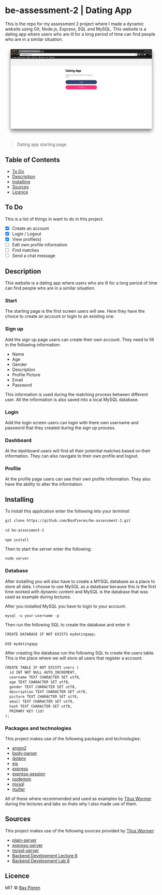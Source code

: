 # be-assessment-2 | Dating App
This is the repo for my assessment 2 project where I made a dynamic website using Git, Node.js, Express, SQL and MySQL. This website is a dating app where users who are ill for a long period of time can find people who are in a similar situation.

![Dating App Start Screenshot](images/dating_app_start_screenshot.png)
> Dating app starting page

## Table of Contents
* [To Do](#to-do)
* [Description](#description)
* [Installing](#installing)
* [Sources](#sources)
* [Licence](#licence)

## To Do
This is a list of things in want to do in this project.
- [x] Create an account
- [x] Login / Logout
- [x] View profile(s)
- [ ] Edit own profile information
- [ ] Find matches
- [ ] Send a chat message

## Description
This website is a dating app where users who are ill for a long period of time can find people who are in a similar situation.

### Start
The starting page is the first screen users will see. Here they have the choice to create an account or login to an existing one.

### Sign up
Add the sign up page users can create their own account. They need to fill in the following information:

* Name
* Age
* Gender
* Description
* Profile Picture
* Email
* Password

This information is used during the matching process between different user. All the information is also saved into a local MySQL database.

### Login
Add the login screen users can login with there own username and password that they created during the sign up process.

### Dashboard
At the dashboard users will find all their potential matches based on their information. They can also navigate to their own profile and logout.

### Profile
At the profile page users can see their own profile information. They also have the ability to alter the information.

## Installing
To install this application enter the following into your _terminal_:
```
git clone https://github.com/BasPieren/be-assessment-2.git

cd be-assessment-2

npm install
```

Then to start the server enter the following:  
```
node server
```

### Database
After installing you will also have to create a MYSQL database as a place to store all data. I choose to use MySQL as a database because this is the first time worked with dynamic content and MySQL is the database that was used as example during lectures.

After you installed MySQL you have to login to your account:
```
mysql -u your-username -p
```

Then run the following SQL to create the database and enter it:
```
CREATE DATABASE IF NOT EXISTS mydatingapp;

USE mydatingapp
```

After creating the database run the following SQL to create the users table. This is the place where we will store all users that register a account:
```
CREATE TABLE IF NOT EXISTS users (
  id INT NOT NULL AUTO_INCREMENT,
  username TEXT CHARACTER SET utf8,
  age TEXT CHARACTER SET utf8,
  gender TEXT CHARACTER SET utf8,
  description TEXT CHARACTER SET utf8,
  picture TEXT CHARACTER SET utf8,
  email TEXT CHARACTER SET utf8,
  hash TEXT CHARACTER SET utf8,
  PRIMARY KEY (id)
);
```

### Packages and technologies
This project makes use of the following packages and technologies:

* [argon2](https://www.npmjs.com/package/argon2)
* [body-parser](https://www.npmjs.com/package/body-parser-json)
* [dotenv](https://www.npmjs.com/package/dotenv)
* [ejs](https://www.npmjs.com/package/ejs)
* [express](https://www.npmjs.com/package/express)
* [express-session](https://www.npmjs.com/package/express-sessions)
* [nodemon](https://www.npmjs.com/package/nodemon)
* [mysql](https://www.npmjs.com/package/mysql)
* [multer](https://www.npmjs.com/package/multer)

All of these where recommended and used as examples by [Titus Wormer](https://github.com/wooorm) during the lectures and labs so thats why I also made use of them.

## Sources
This project makes use of the following sources provided by [Titus Wormer](https://github.com/wooorm):
* [plain-server](https://github.com/cmda-be/course-17-18/tree/master/examples/plain-server)
* [express-server](https://github.com/cmda-be/course-17-18/tree/master/examples/express-server)
* [mysql-server](https://github.com/cmda-be/course-17-18/tree/master/examples/mysql-server)
* [Backend Development Lecture 6](https://docs.google.com/presentation/d/1BHMqO9UV5ePt29n8cnjaznvye8Gu_HrdzhzC3h5rgOI/edit#slide=id.g2922825c54_2_58)
* [Backend Development Lab 8](https://docs.google.com/presentation/d/17acFykwNaTmiiPZJElAqBfz-9XlvuRf6KNU2t-Bm5w0/edit#slide=id.g2922825c54_2_58)

## Licence

MIT © [Bas Pieren](https://github.com/BasPieren)
